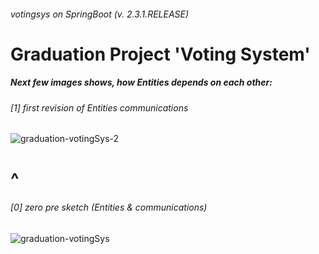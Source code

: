 ######  votingsys on SpringBoot (v. 2.3.1.RELEASE)
Graduation Project 'Voting System'
==================================





#####  Next few images shows, how Entities depends on each other:



###### [1] first revision  of Entities communications
![graduation-votingSys-2](https://user-images.githubusercontent.com/30345665/86493258-83e90380-bd79-11ea-9559-2a614fbfb326.png)

^
==================================
###### [0] zero pre sketch (Entities & communications)
![graduation-votingSys](https://user-images.githubusercontent.com/30345665/85871422-0fd9b900-b7d7-11ea-8993-11af88b22a3f.png)

